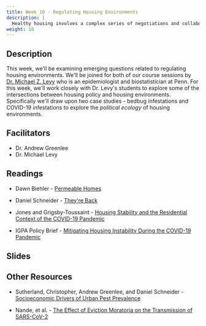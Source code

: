 ```yaml
---
title: Week 10 - Regulating Housing Environments
description: |
  Healthy housing involves a complex series of negotiations and collaboration.
weight: 10
---
```

## Description

This week, we'll be examining emerging questions related to regulating housing environments. We'll be joined for both of our course sessions by [Dr. Michael Z. Levy](https://www.med.upenn.edu/apps/faculty/index.php/g275/p6363868) who is an epidemiologist and biostatistician at Penn. For this week, we'll work closely with Dr. Levy's students to explore some of the intersections between housing policy and housing environments. Specifically we'll draw upon two case studies - bedbug infestations and COVID-19 infestations to explore the *political ecology* of housing environments.

## Facilitators

* Dr. Andrew Greenlee
* Dr. Michael Levy

## Readings

* Dawn Biehler - [Permeable Homes](https://www.sciencedirect.com/science/article/pii/S0016718509001109)

* Daniel Schneider - [They're Back](https://www.tandfonline.com/doi/full/10.1080/01944363.2019.1591294)

* Jones and Grigsby-Toussaint - [Housing Stability and the Residential Context of the COVID-19 Pandemic](https://www.tandfonline.com/doi/full/10.1080/23748834.2020.1785164)

* IGPA Policy Brief - [Mitigating Housing Instability During the COVID-19 Pandemic](https://igpa.uillinois.edu/sites/igpa.uillinois.edu/files/reports/PolicySpotlight_HousingInstability.pdf)

## Slides
## Other Resources

* Sutherland, Christopher, Andrew Greenlee, and Daniel Schneider - [Socioeconomic Drivers of Urban Pest Prevalence](https://besjournals.onlinelibrary.wiley.com/doi/10.1002/pan3.10096)

* Nande, et al. - [The Effect of Eviction Moratoria on the Transmission of SARS-CoV-2](https://www.nature.com/articles/s41467-021-22521-5)
